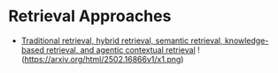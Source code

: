 # Retrieval Approaches

- [Traditional retrieval, hybrid retrieval, semantic retrieval, knowledge-based retrieval, and agentic contextual retrieval](https://arxiv.org/abs/2502.16866)
!(https://arxiv.org/html/2502.16866v1/x1.png)